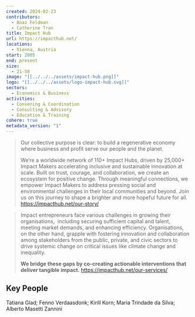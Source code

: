 ```yaml
---
created: 2024-02-23
contributors:
  - Boaz Feldman
  - Catherine Tran
title: Impact Hub
url: https://impacthub.net/
locations:
  - Vienna, Austria
start: 2005
end: present
size:
  - 21-50
image: "[[../../../assets/impact-hub.png]]"
logo: "[[../../../assets/logo-impact-hub.svg]]"
sectors:
  - Economics & Business
activities:
  - Convening & Coordination
  - Consulting & Advisory
  - Education & Training
cohere: true
metadata_version: "1"
---
```

>Our collective purpose is clear: to build a regenerative economy where business and profit serve our people and the planet.
>
>We’re a worldwide network of 110+ Impact Hubs, driven by 25,000+ Impact Makers accelerating inclusive and sustainable innovation at scale. Built on trust, courage, and collaboration, we create an ecosystem for positive change. Through meaningful connections, we empower Impact Makers to address pressing social and environmental challenges in their local communities and beyond. Join us on this journey to shape a brighter and more hopeful future for all.
https://impacthub.net/our-story/

>Impact entrepreneurs face various challenges in growing their organisations,  including securing sufficient capital and talent, meeting market demands, and enhancing efficiency. Organisations, on the other hand, grapple with fostering innovation and collaboration among stakeholders from the public, private, and civic sectors to drive systemic change on critical issues like climate change and inequality.
>
>**We bridge these gaps by co-creating actionable interventions that deliver tangible impact.**
https://impacthub.net/our-services/

## Key People

Tatiana Glad; Fenno Verdaasdonk; Kirill Korn; Maria Trindade da Silva; Alberto Masetti Zannini











